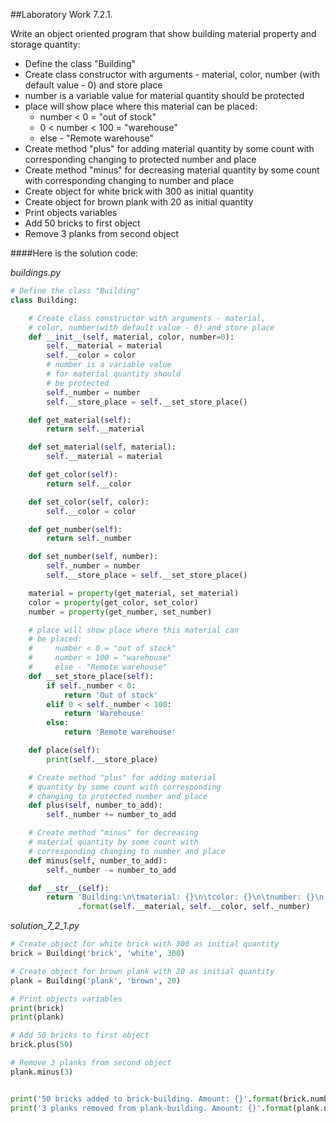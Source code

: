 ##Laboratory Work 7.2.1.

<p>
    <span>
          Write an object oriented program that show
          building material property and storage quantity:
    </span>
</p>

<ul>
    <li>
        Define the class "Building"
    </li>
    <li>
        Create class constructor with arguments - material,
        color, number (with default value - 0) and store place
    </li>
    <li>
        number is a variable value for material quantity should
        be protected
    </li>
    <li>
        place will show place where this material can be placed:
        <ul>
            <li>
                number < 0 = "out of stock"
            </li>
            <li>
                0 < number < 100 = "warehouse"
            </li>
            <li>
                else - "Remote warehouse"
            </li>
        </ul>
    </li>
    <li>
        Create method "plus" for adding material quantity by some count with
        corresponding changing to protected number and place
    </li>
    <li>
        Create method "minus" for decreasing material quantity by some count with
        corresponding changing to number and place
    </li>
    <li>
        Create object for white brick with 300 as initial quantity
    </li>
    <li>
        Create object for brown plank with 20 as initial quantity
    </li>
    <li>
        Print objects variables
    </li>
    <li>
        Add 50 bricks to first object
    </li>
    <li>
        Remove 3 planks from second object
    </li>
</ul>

####Here is the solution code:

*buildings.py*
```python
# Define the class "Building"
class Building:

    # Create class constructor with arguments - material,
    # color, number(with default value - 0) and store place
    def __init__(self, material, color, number=0):
        self.__material = material
        self.__color = color
        # number is a variable value
        # for material quantity should
        # be protected
        self._number = number
        self.__store_place = self.__set_store_place()

    def get_material(self):
        return self.__material

    def set_material(self, material):
        self.__material = material

    def get_color(self):
        return self.__color

    def set_color(self, color):
        self.__color = color

    def get_number(self):
        return self._number

    def set_number(self, number):
        self._number = number
        self.__store_place = self.__set_store_place()

    material = property(get_material, set_material)
    color = property(get_color, set_color)
    number = property(get_number, set_number)

    # place will show place where this material can
    # be placed:
    #     number < 0 = "out of stock"
    #     number < 100 = "warehouse"
    #     else - "Remote warehouse"
    def __set_store_place(self):
        if self._number < 0:
            return 'Out of stock'
        elif 0 < self._number < 100:
            return 'Warehouse'
        else:
            return 'Remote warehouse'

    def place(self):
        print(self.__store_place)

    # Create method "plus" for adding material
    # quantity by some count with corresponding
    # changing to protected number and place
    def plus(self, number_to_add):
        self._number += number_to_add

    # Create method "minus" for decreasing
    # material quantity by some count with
    # corresponding changing to number and place
    def minus(self, number_to_add):
        self._number -= number_to_add

    def __str__(self):
        return 'Building:\n\tmaterial: {}\n\tcolor: {}\n\tnumber: {}\n'\
               .format(self.__material, self.__color, self._number)

```

*solution_7_2_1.py*
```python
# Create object for white brick with 300 as initial quantity
brick = Building('brick', 'white', 300)

# Create object for brown plank with 20 as initial quantity
plank = Building('plank', 'brown', 20)

# Print objects variables
print(brick)
print(plank)

# Add 50 bricks to first object
brick.plus(50)

# Remove 3 planks from second object
plank.minus(3)


print('50 bricks added to brick-building. Amount: {}'.format(brick.number))
print('3 planks removed from plank-building. Amount: {}'.format(plank.number))
```
